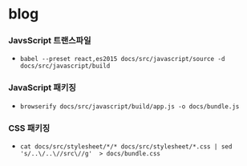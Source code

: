 # blog


### JavsScript 트랜스파일
- `babel --preset react,es2015 docs/src/javascript/source -d docs/src/javascript/build`

### JavaScript 패키징
- `browserify docs/src/javascript/build/app.js -o docs/bundle.js`

### CSS 패키징
- `cat docs/src/stylesheet/*/* docs/src/stylesheet/*.css | sed 's/..\/..\//src\//g'  > docs/bundle.css`
